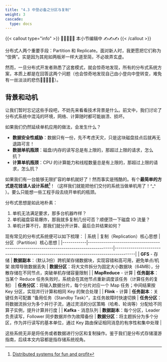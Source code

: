 ```yaml
---
title: "4.3 中登必备之分区与复制"
weight: 3
cascade:
  type: docs
---
```


{{< callout type="info" >}}
✋🏻😭✋🏻 本小节编辑中 ✍️✍️✍️
{{< /callout >}}

分布式人两个重要手段：Partition 和 Replicate。面对新人时，我更愿把它们称为 “伎俩”。实是因为其宛如两板斧一样大道至简，不必故弄玄虚。

然而，一旦分布式开发者熟悉了这套模式，就会惊奇地发现，所有的分布式系统方案，本质上都是在回答这两个问题（也会惊奇地发现自己由小登向中登转变，难免有一丝淡淡的悲伤✋🏻😭✋🏻）。


## 背景和动机
让我们暂时忘记这些手段吧，不妨先来看看技术背景是什么。前文中，我们讨论了分布式系统中混沌的环境，网络、计算随时都可能崩溃、损坏。

如果我们仍然延续单机应用的做法，会发生什么？

- **数据安全性威胁**：数据只有一份，先不考虑天灾，只是这块磁盘挂点后就再无退路可言！
- **数据单机瓶颈**：磁盘/内存的读写总是有上限的，那超过上限的请求，怎么抗？
- **计算单机瓶颈**：CPU 的计算能力和线程数量总是有上限的，那超过上限的请求，怎么抗？

如果我们有一台能够无限扩容的单机就好了！然而事实是残酷的。有个**最简单的方式是花钱请人设计系统[^fun]**！（这样我们就能把他们交付的系统当做单机用了！^_^ ）。要么只能想一些工程手段去绕开单机的瓶颈。

[^fun]: [Distributed systems for fun and profit](https://book.mixu.net/distsys/single-page.html)

分布式思想是如此地朴素：
1. 单机无法满足要求，那多台机器咋样？
2. 单机磁盘容易爆炸，那我就多复制几份可否？顺便顶一下磁盘 IO 流量？
3. 单机计算不行，那我们就分开计算、最后合并结果如何？

现有常见的分布式系统便可以如下梳理：
| 系统       | 复制（Replication）核心思想                                                                 | 分区（Partition）核心思想                                                                 |
|------------|------------------------------------------------------------------------------------------|----------------------------------------------------------------------------------------|
| **GFS** - 存储  | **数据副本**：（默认3份）跨机架存储数据块，实现容错和高可用，避免单点/机架 故障导致数据丢失       | **数据分区**：将大文件拆分为固定大小数据块（64MB），分散存储在不同节点，突破单机存储容量限制               |
| **MapReduce** - 计算 | **任务副本**：当某个 Reduce 任务失败时，系统会在其他节点重新调度该任务（计算任务的复制）     | **任务分区**：将输入数据分片，每个分片对应一个 Map 任务；中间结果按 Key 分区，实现并行计算和相同 Key 的聚合处理   |
| **Flink** - 计算     | **任务副本**：关键任务可配置 “备用任务（Standby Task）”，主任务故障时快速切换      | **任务分区**：将数据流拆分为多个并行子流，通过灵活的分区策略（哈希、轮询等）分配给不同算子实例，提升计算并行度 |
| **Kafka** - 消息队列     | **数据副本**：每个分区，Leader 负责读写，Follower 同步数据并作为故障备份         | **数据分区**：将主题拆分为多个分区，作为并行读写的基本单位，通过 Key 路由保证相同消息的有序性和集中处理         |

这些系统无非是将任务或者数据进行分区和复制操作。鉴于我们是分布式存储漫游指南，后续本文内容都是指存储系统视角。